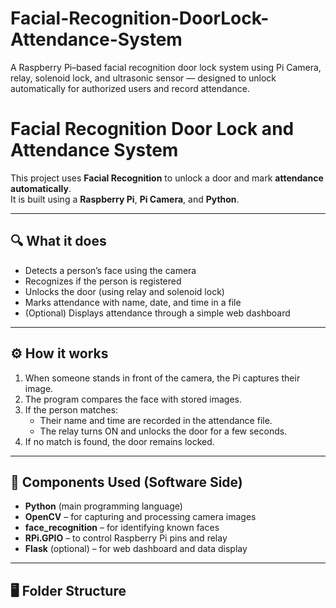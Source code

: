 # Facial-Recognition-DoorLock-Attendance-System
A Raspberry Pi–based facial recognition door lock system using Pi Camera, relay, solenoid lock, and ultrasonic sensor — designed to unlock automatically for authorized users and record attendance.

# Facial Recognition Door Lock and Attendance System

This project uses **Facial Recognition** to unlock a door and mark **attendance automatically**.  
It is built using a **Raspberry Pi**, **Pi Camera**, and **Python**.

---

## 🔍 What it does

- Detects a person’s face using the camera  
- Recognizes if the person is registered  
- Unlocks the door (using relay and solenoid lock)  
- Marks attendance with name, date, and time in a file  
- (Optional) Displays attendance through a simple web dashboard

---

## ⚙️ How it works

1. When someone stands in front of the camera, the Pi captures their image.  
2. The program compares the face with stored images.  
3. If the person matches:
   - Their name and time are recorded in the attendance file.  
   - The relay turns ON and unlocks the door for a few seconds.  
4. If no match is found, the door remains locked.

---

## 🧩 Components Used (Software Side)

- **Python** (main programming language)
- **OpenCV** – for capturing and processing camera images  
- **face_recognition** – for identifying known faces  
- **RPi.GPIO** – to control Raspberry Pi pins and relay  
- **Flask** (optional) – for web dashboard and data display  

---

## 🖥️ Folder Structure


